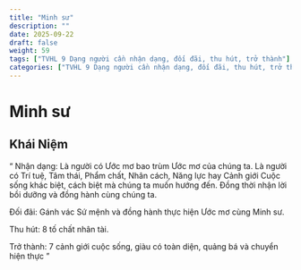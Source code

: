 ```yaml
---
title: "Minh sư"
description: ""
date: 2025-09-22
draft: false
weight: 59
tags: ["TVHL 9 Dạng người cần nhận dạng, đối đãi, thu hút, trở thành"]
categories: ["TVHL 9 Dạng người cần nhận dạng, đối đãi, thu hút, trở thành"]
---
```


# Minh sư
<!-- **Mã:** 
**Nhóm:**  -->

## Khái Niệm

“ 
Nhận dạng:
Là người có Ước mơ bao trùm Ước mơ của chúng ta.
Là người có Trí tuệ, Tâm thái, Phẩm chất, Nhân cách, Năng lực hay Cảnh giới Cuộc sống khác biệt, cách biệt mà chúng ta muốn hướng đến.
Đồng thời nhận lời bồi dưỡng và đồng hành cùng chúng ta.

Đối đãi: Gánh vác Sứ mệnh và đồng hành thực hiện Ước mơ cùng Minh sư.

Thu hút: 8 tố chất nhân tài.

Trở thành: 7 cảnh giới cuộc sống, giàu có toàn diện, quảng bá và chuyển hiện thực
”
